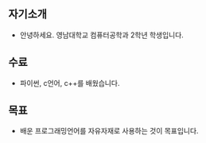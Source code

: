 ## 자기소개
- 안녕하세요. 영남대학교 컴퓨터공학과 2학년 학생입니다.
## 수료
- 파이썬, c언어, c++를 배웠습니다.
## 목표
- 배운 프로그래밍언어를 자유자재로 사용하는 것이 목표입니다.
<!--
**bagidle/bagidle** is a ✨ _special_ ✨ repository because its `README.md` (this file) appears on your GitHub profile.

Here are some ideas to get you started:

- 🔭 I’m currently working on ...
- 🌱 I’m currently learning ...
- 👯 I’m looking to collaborate on ...
- 🤔 I’m looking for help with ...
- 💬 Ask me about ...
- 📫 How to reach me: ...
- 😄 Pronouns: ...
- ⚡ Fun fact: ...
-->
